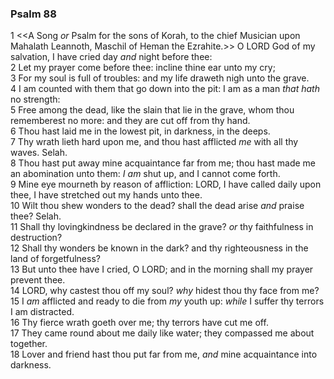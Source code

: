 ### Psalm 88

1 <<A Song *or* Psalm for the sons of Korah, to the chief Musician upon Mahalath Leannoth, Maschil of Heman the Ezrahite.>> O LORD God of my salvation, I have cried day *and* night before thee:  
2 Let my prayer come before thee: incline thine ear unto my cry;  
3 For my soul is full of troubles: and my life draweth nigh unto the grave.  
4 I am counted with them that go down into the pit: I am as a man *that hath* no strength:  
5 Free among the dead, like the slain that lie in the grave, whom thou rememberest no more: and they are cut off from thy hand.  
6 Thou hast laid me in the lowest pit, in darkness, in the deeps.  
7 Thy wrath lieth hard upon me, and thou hast afflicted *me* with all thy waves. Selah.  
8 Thou hast put away mine acquaintance far from me; thou hast made me an abomination unto them: *I am* shut up, and I cannot come forth.  
9 Mine eye mourneth by reason of affliction: LORD, I have called daily upon thee, I have stretched out my hands unto thee.  
10 Wilt thou shew wonders to the dead? shall the dead arise *and* praise thee? Selah.  
11 Shall thy lovingkindness be declared in the grave? *or* thy faithfulness in destruction?  
12 Shall thy wonders be known in the dark? and thy righteousness in the land of forgetfulness?  
13 But unto thee have I cried, O LORD; and in the morning shall my prayer prevent thee.  
14 LORD, why castest thou off my soul? *why* hidest thou thy face from me?  
15 I *am* afflicted and ready to die from *my* youth up: *while* I suffer thy terrors I am distracted.  
16 Thy fierce wrath goeth over me; thy terrors have cut me off.  
17 They came round about me daily like water; they compassed me about together.  
18 Lover and friend hast thou put far from me, *and* mine acquaintance into darkness.  
